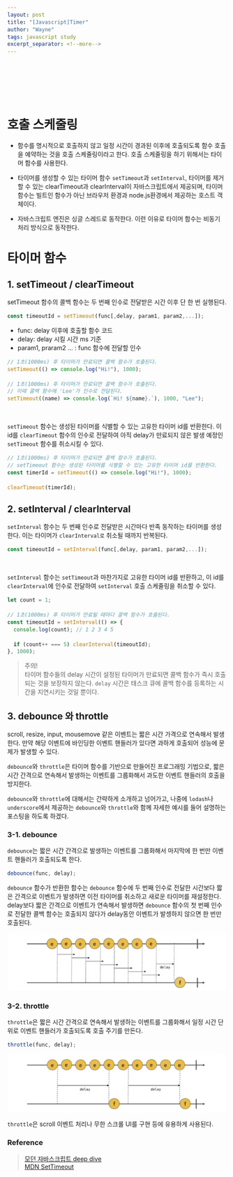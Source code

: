 ```yaml
---
layout: post
title: "[Javascript]Timer"
author: "Wayne"
tags: javascript study
excerpt_separator: <!--more-->
---
```


<span style="color:rgba(0,0,0,0)">함수 호출을 딜레이시키는 방법은 없을까?</span>

<!--more-->

<br/><br/><br/>

# 호출 스케줄링

- 함수를 명시적으로 호출하지 않고 일정 시간이 경과된 이후에 호출되도록 함수 호출을 예약하는 것을 호출 스케줄링이라고 한다. 호출 스케줄링을 하기 위해서는 타이머 함수를 사용한다.

- 타이머를 생성할 수 있는 타이머 함수 `setTimeout`과 `setInterval`, 타이머를 제거할 수 있는 clearTimeout과 clearInterval이 자바스크립트에서 제공되며, 타이머 함수는 빌트인 함수가 아닌 브라우저 환경과 node.js환경에서 제공하는 호스트 객체이다.

- 자바스크립트 엔진은 싱글 스레드로 동작한다. 이런 이유로 타이머 함수는 비동기 처리 방식으로 동작한다.

# 타이머 함수

## 1. setTimeout / clearTimeout

setTimeout 함수의 콜백 함수는 두 번째 인수로 전달받은 시간 이후 단 한 번 실행된다.

```javascript
const timeoutId = setTimeout(func[,delay, param1, param2,...]);
```

- func: delay 이후에 호출할 함수 코드
- delay: delay 시킬 시간 ms 기준
- param1, praram2 ... : func 함수에 전달할 인수

```javascript
// 1초(1000ms) 후 타이머가 만료되면 콜백 함수가 호출된다.
setTimeout(() => console.log("Hi!"), 1000);

// 1초(1000ms) 후 타이머가 만료되면 콜백 함수가 호출된다.
// 이때 콜백 함수에 'Lee'가 인수로 전달된다.
setTimeout((name) => console.log(`Hi! ${name}.`), 1000, "Lee");
```

<br/>

`setTimeout` 함수는 생성된 타이머를 식별할 수 있는 고유한 타이머 id를 반환한다. 이 id를 `clearTimeout` 함수의 인수로 전달하여 아직 delay가 만료되지 않은 발생 예정인 `setTimeout` 함수를 취소시킬 수 있다.

```javascript
// 1초(1000ms) 후 타이머가 만료되면 콜백 함수가 호출된다.
// setTimeout 함수는 생성된 타이머를 식별할 수 있는 고유한 타이머 id를 반환한다.
const timerId = setTimeout(() => console.log("Hi!"), 1000);

clearTimeout(timerId);
```

## 2. setInterval / clearInterval

`setInterval` 함수는 두 번째 인수로 전달받은 시간마다 반족 동작하는 타이머를 생성한다. 이는 타이머가 `clearInterval로` 취소될 때까지 반복된다.

```javascript
const timeoutId = setInterval(func[,delay, param1, param2,...]);
```

<br/>

`setInterval` 함수는 `setTimeout`과 마찬가지로 고유한 타이머 id를 반환하고, 이 id를 `clearInterval`에 인수로 전달하여 `setInterval` 호출 스케줄링을 취소할 수 있다.

```javascript
let count = 1;

// 1초(1000ms) 후 타이머가 만료될 때마다 콜백 함수가 호출된다.
const timeoutId = setInterval(() => {
  console.log(count); // 1 2 3 4 5

  if (count++ === 5) clearInterval(timeoutId);
}, 1000);
```

> 주의! <br/>
> 타이머 함수들의 delay 시간이 설정된 타이머가 만료되면 콜백 함수가 즉시 호출되는 것을 보장하지 않는다. `delay` 시간은 태스크 큐에 콜백 함수를 등록하는 시간을 지연시키는 것일 뿐이다.

## 3. debounce 와 throttle

scroll, resize, input, mousemove 같은 이벤트는 짧은 시간 가격으로 연속해서 발생한다. 만약 해당 이벤트에 바인딩한 이벤트 핸들러가 있다면 과하게 호출되어 성능에 문제가 발생할 수 있다.

`debounce`와 `throttle`은 타이머 함수를 기반으로 만들어진 프로그래밍 기법으로, 짧은 시간 간격으로 연속해서 발생하는 이벤트를 그룹화해서 과도한 이벤트 핸들러의 호출을 방지한다.

`debounce`와 `throttle`에 대해서는 간략하게 소개하고 넘어가고, 나중에 `lodash`나 `underscore`에서 제공하는 `debounce`와 `throttle`와 함께 자세한 예시를 들어 설명하는 포스팅을 하도록 하겠다.

### 3-1. debounce

`debounce`는 짧은 시간 간격으로 발생하는 이벤트를 그룹화해서 마지막에 한 번만 이벤트 핸들러가 호출되도록 한다.

```javascript
debounce(func, delay);
```

`debounce` 함수가 반환한 함수는 `debounce` 함수에 두 번째 인수로 전달한 시간보다 짧은 간격으로 이벤트가 발생하면 이전 타이머를 취소하고 새로운 타이머를 재설정한다. delay보다 짧은 간격으로 이벤트가 연속해서 발생하면 `debounce` 함수의 첫 번째 인수로 전달한 콜백 함수는 호출되지 않다가 delay동안 이벤트가 발셍하지 않으면 한 번만 호출된다.

![debounce](../assets/post_img/2022-05-21-javascript-timer-asset1.png "debounce")

### 3-2. throttle

`throttle`은 짧은 시간 간격으로 연속해서 발생하는 이벤트를 그룹화해서 일정 시간 단위로 이벤트 핸들러가 호출되도록 호출 주기를 만든다.

```javascript
throttle(func, delay);
```

![throttle](../assets/post_img/2022-05-21-javascript-timer-asset2.png "throttle")

`throttle`은 scroll 이벤트 처리나 무한 스크롤 UI를 구현 등에 유용하게 사용된다.

### Reference

> [모던 자바스크립트 deep dive](https://wikibook.co.kr/mjs/) <br/> [MDN SetTimeout](https://developer.mozilla.org/ko/docs/Web/API/setTimeout)
